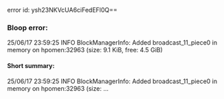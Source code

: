 error id: ysh23NKVcUA6ciFedEFl0Q==
### Bloop error:

25/06/17 23:59:25 INFO BlockManagerInfo: Added broadcast_11_piece0 in memory on hpomen:32963 (size: 9.1 KiB, free: 4.5 GiB)
#### Short summary: 

25/06/17 23:59:25 INFO BlockManagerInfo: Added broadcast_11_piece0 in memory on hpomen:32963 (size: ...